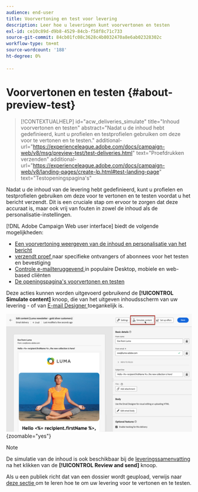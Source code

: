 ```yaml
---
audience: end-user
title: Voorvertoning en test voor levering
description: Leer hoe u leveringen kunt voorvertonen en testen
exl-id: ce10c89d-d9b8-4529-84cb-f58f8c71c733
source-git-commit: 84cb01fc08c3628c4b8032470a8e6ab02328302c
workflow-type: tm+mt
source-wordcount: '188'
ht-degree: 0%

---
```


# Voorvertonen en testen {#about-preview-test}

>[!CONTEXTUALHELP]
>id="acw_deliveries_simulate"
>title="Inhoud voorvertonen en testen"
>abstract="Nadat u de inhoud hebt gedefinieerd, kunt u profielen en testprofielen gebruiken om deze voor te vertonen en te testen."
>additional-url="https://experienceleague.adobe.com/docs/campaign-web/v8/msg/preview-test/test-deliveries.html" text="Proefdrukken verzenden"
>additional-url="https://experienceleague.adobe.com/docs/campaign-web/v8/landing-pages/create-lp.html#test-landing-page" text="Testopeningspagina&#39;s"

Nadat u de inhoud van de levering hebt gedefinieerd, kunt u profielen en testprofielen gebruiken om deze voor te vertonen en te testen voordat u het bericht verzendt. Dit is een cruciale stap om ervoor te zorgen dat deze accuraat is, maar ook vrij van fouten in zowel de inhoud als de personalisatie-instellingen.

[!DNL Adobe Campaign Web user interface] biedt de volgende mogelijkheden:

* [Een voorvertoning weergeven van de inhoud en personalisatie van het bericht](preview-content.md)
* [ verzendt proef ](test-deliveries.md) naar specifieke ontvangers of abonnees voor het testen en bevestiging
* [ Controle e-mailteruggevend ](email-rendering.md) in populaire Desktop, mobiele en web-based cliënten
* [De openingspagina&#39;s voorvertonen en testen](../landing-pages/create-lp.md#test-landing-page)

Deze acties kunnen worden uitgevoerd gebruikend de **[!UICONTROL Simulate content]** knoop, die van het uitgeven inhoudsscherm van uw levering - of van [ E-mail Designer ](../email/get-started-email-designer.md) toegankelijk is.

![](assets/simulate-button.png){zoomable="yes"}

>[!NOTE]
>
>De simulatie van de inhoud is ook beschikbaar bij de [ leveringssamenvatting ](../monitor/prepare-send.md) na het klikken van de **[!UICONTROL Review and send]** knoop.
>
>Als u een publiek richt dat van een dossier wordt geupload, verwijs naar [ deze sectie ](../audience/file-audience.md#preview--test-your-email-test) om te leren hoe te om uw levering voor te vertonen en te testen.
